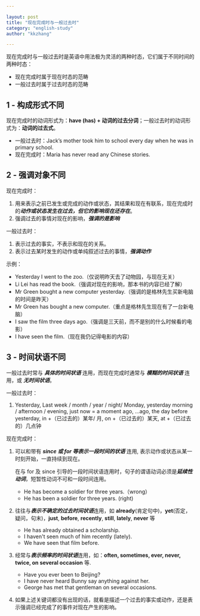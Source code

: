 ```yaml
---

layout: post
title: "现在完成时与一般过去时"
category: "english-study"
author: "kkzhang"

---
```


现在完成时与一般过去时是英语中用法极为灵活的两种时态，它们属于不同时间的两种时态：

- 现在完成时属于现在时态的范畴
- 一般过去时属于过去时态的范畴

## 1 - 构成形式不同

现在完成时的动词形式为：**have (has) + 动词的过去分词**；一般过去时的动词形式为：**动词的过去式**。

- 一般过去时：Jack’s mother took him to school every day when he was in primary school.
- 现在完成时：Maria has never read any Chinese stories.

## 2 - 强调对象不同

现在完成时：

1. 用来表示之前已发生或完成的动作或状态，其结果和现在有联系，现在完成时的***动作或状态发生在过去，但它的影响现在还存在***。
2. 强调过去的事情对现在的影响，***强调的是影响***

一般过去时：

1. 表示过去的事实，不表示和现在的关系。
2. 表示过去某时发生的动作或单纯叙述过去的事情，***强调动作***

示例：

- Yesterday I went to the zoo.（仅说明昨天去了动物园，与现在无关）
- Li Lei has read the book.（强调对现在的影响，那本书的内容已经了解）
- Mr Green bought a new computer yesterday.（强调的是格林先生买新电脑的时间是昨天）
- Mr Green has bought a new computer.（重点是格林先生现在有了一台新电脑）
- I saw the film three days ago.（强调是三天前，而不是别的什么时候看的电影）
- I have seen the film.（现在我仍记得电影的内容）

## 3 - 时间状语不同

一般过去时常与 ***具体的时间状语*** 连用，而现在完成时通常与 ***模糊的时间状语*** 连用，或 ***无时间状语***。

一般过去时：

1. Yesterday, Last week / month / year / night/ Monday, yesterday morning / afternoon / evening,
just now = a moment ago, …ago, the day before yesterday, 
in +（已过去的）某年/ 月, on +（已过去的）某天, at +（已过去的）几点钟

现在完成时：

1. 可以和带有 ***since 或 for 等表示一段时间的状语*** 连用, 表示动作或状态从某一时刻开始，一直持续到现在。
    
    在与 for 及 since 引导的一段时间状语连用时，句子的谓语动词必须是***延续性动词***，短暂性动词不可和一段时间连用。
    
    - He has become a soldier for three years.（wrong）
    - He has been a soldier for three years. (right)
2. 往往与***表示不确定的过去时间状语***连用，如 **already**(肯定句中)，**yet**(否定，疑问，句末)，**just**, **before**, **recently**, **still**, **lately**, **never** 等
    - He has already obtained a scholarship.
    - I haven't seen much of him recently (lately).
    - We have seen that film before.
3. 经常与***表示频率的时间状语***连用，如：**often, sometimes, ever, never, twice, on several occasion** 等.
    - Have you ever been to Beijing?
    - I have never heard Bunny say anything against her.
    - George has met that gentleman on several occasions.
4. 如果上述关键词都没有出现的话，就看是描述一个过去的事实或动作，还是表示强调已经完成了的事件对现在产生的影响。